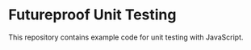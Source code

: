 # Futureproof Unit Testing

This repository contains example code for unit testing with JavaScript.
